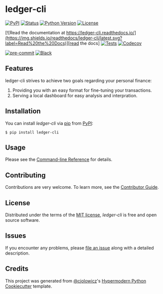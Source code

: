 # ledger-cli

[![PyPI](https://img.shields.io/pypi/v/ledger-cli.svg)][pypi_]
[![Status](https://img.shields.io/pypi/status/ledger-cli.svg)][status]
[![Python Version](https://img.shields.io/pypi/pyversions/ledger-cli)][python version]
[![License](https://img.shields.io/pypi/l/ledger-cli)][license]

[![Read the documentation at https://ledger-cli.readthedocs.io/](https://img.shields.io/readthedocs/ledger-cli/latest.svg?label=Read%20the%20Docs)][read the docs]
[![Tests](https://github.com/tilschuenemann/ledger-cli/workflows/Tests/badge.svg)][tests]
[![Codecov](https://codecov.io/gh/tilschuenemann/ledger-cli/branch/main/graph/badge.svg)][codecov]

[![pre-commit](https://img.shields.io/badge/pre--commit-enabled-brightgreen?logo=pre-commit&logoColor=white)][pre-commit]
[![Black](https://img.shields.io/badge/code%20style-black-000000.svg)][black]

[pypi_]: https://pypi.org/project/ledger-cli/
[status]: https://pypi.org/project/ledger-cli/
[python version]: https://pypi.org/project/ledger-cli
[read the docs]: https://ledger-cli.readthedocs.io/
[tests]: https://github.com/tilschuenemann/ledger-cli/actions?workflow=Tests
[codecov]: https://app.codecov.io/gh/tilschuenemann/ledger-cli
[pre-commit]: https://github.com/pre-commit/pre-commit
[black]: https://github.com/psf/black

## Features

ledger-cli strives to achieve two goals regarding your personal finance:

1. Providing you with an easy format for fine-tuning your transactions.
2. Serving a local dashboard for easy analysis and interpration.

## Installation

You can install _ledger-cli_ via [pip] from [PyPI]:

```console
$ pip install ledger-cli
```

## Usage

Please see the [Command-line Reference] for details.

## Contributing

Contributions are very welcome.
To learn more, see the [Contributor Guide].

## License

Distributed under the terms of the [MIT license][license],
_ledger-cli_ is free and open source software.

## Issues

If you encounter any problems,
please [file an issue] along with a detailed description.

## Credits

This project was generated from [@cjolowicz]'s [Hypermodern Python Cookiecutter] template.

[@cjolowicz]: https://github.com/cjolowicz
[pypi]: https://pypi.org/
[hypermodern python cookiecutter]: https://github.com/cjolowicz/cookiecutter-hypermodern-python
[file an issue]: https://github.com/tilschuenemann/ledger-cli/issues
[pip]: https://pip.pypa.io/

<!-- github-only -->

[license]: https://github.com/tilschuenemann/ledger-cli/blob/main/LICENSE
[contributor guide]: https://github.com/tilschuenemann/ledger-cli/blob/main/CONTRIBUTING.md
[command-line reference]: https://ledger-cli.readthedocs.io/en/latest/usage.html
